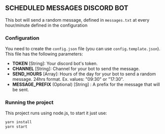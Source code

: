 ## SCHEDULED MESSAGES DISCORD BOT

This bot will send a random message, defined in `messages.txt` at every hour/minute defined in the configuration

### Configuration

You need to create the `config.json` file (you can use `config.template.json`). This file has the following parameters:
- **TOKEN** [String]: Your discord bot's token.
- **CHANNEL** [String]: Channel for your bot to send the message.
- **SEND_HOURS** [Array]: Hours of the day for your bot to send a random message. 24hrs format. Ex. values: "09:30" or "17:30".
- **MESSAGE_PREFIX** (Optional) [String] : A prefix for the message that will be sent.

### Running the project

This project runs using node.js, to start it just use:

```bash
yarn install
yarn start
```
